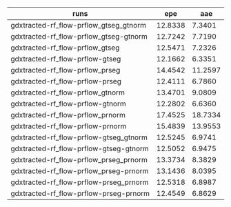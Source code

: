 runs | epe | aae
-----| --- | ---
gdxtracted-rf_flow-prflow_gtseg_gtnorm | 12.8338 | 7.3401
gdxtracted-rf_flow-prflow_gtseg-gtnorm | 12.7242 | 7.7190
gdxtracted-rf_flow-prflow_gtseg | 12.5471 | 7.2326
gdxtracted-rf_flow-prflow-gtseg | 12.1662 | 6.3351
gdxtracted-rf_flow-prflow_prseg | 14.4542 | 11.2597
gdxtracted-rf_flow-prflow-prseg | 12.4111 | 6.7860
gdxtracted-rf_flow-prflow_gtnorm | 13.4701 | 9.0809
gdxtracted-rf_flow-prflow-gtnorm | 12.2802 | 6.6360
gdxtracted-rf_flow-prflow_prnorm | 17.4525 | 18.7334
gdxtracted-rf_flow-prflow-prnorm | 15.4839 | 13.9553
gdxtracted-rf_flow-prflow-gtseg_gtnorm | 12.5245 | 6.9741
gdxtracted-rf_flow-prflow-gtseg-gtnorm | 12.5052 | 6.9475
gdxtracted-rf_flow-prflow_prseg_prnorm | 13.3734 | 8.3829
gdxtracted-rf_flow-prflow_prseg-prnorm | 13.1436 | 8.0395
gdxtracted-rf_flow-prflow-prseg_prnorm | 12.5318 | 6.8987
gdxtracted-rf_flow-prflow-prseg-prnorm | 12.4549 | 6.8629
